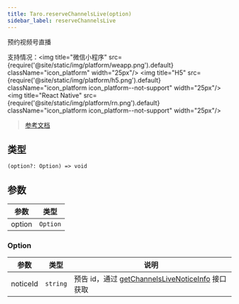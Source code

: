 ```yaml
---
title: Taro.reserveChannelsLive(option)
sidebar_label: reserveChannelsLive
---
```


预约视频号直播

支持情况：<img title="微信小程序" src={require('@site/static/img/platform/weapp.png').default} className="icon_platform" width="25px"/> <img title="H5" src={require('@site/static/img/platform/h5.png').default} className="icon_platform icon_platform--not-support" width="25px"/> <img title="React Native" src={require('@site/static/img/platform/rn.png').default} className="icon_platform icon_platform--not-support" width="25px"/>

> [参考文档](https://developers.weixin.qq.com/miniprogram/dev/api/open-api/channels/wx.reserveChannelsLive.html)

## 类型

```tsx
(option?: Option) => void
```

## 参数

| 参数 | 类型 |
| --- | --- |
| option | `Option` |

### Option

| 参数 | 类型 | 说明 |
| --- | --- | --- |
| noticeId | `string` | 预告 id，通过 [getChannelsLiveNoticeInfo](./getChannelsLiveNoticeInfo) 接口获取 |
